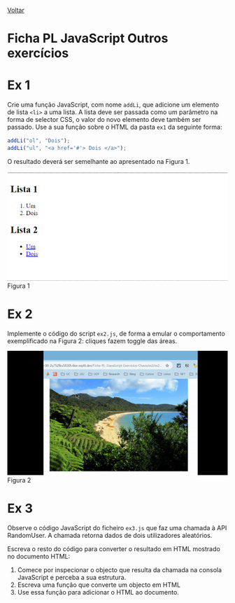 [Voltar](/1.begin.md)
# Ficha PL JavaScript Outros exercícios



# Ex 1
Crie uma função JavaScript, com nome `addLi`, que adicione um elemento de lista `<li>` a uma lista. A lista deve ser passada como um parâmetro na forma de selector CSS, o valor do novo elemento deve também ser passado.
Use a sua função sobre o HTML da pasta `ex1` da seguinte forma:

```javascript
addLi("ol", "Dois");
addLi("ul", "<a href='#'> Dois </a>");
```

O resultado deverá ser semelhante ao apresentado na Figura 1.

![](assets/fig7.png)
Figura 1


# Ex 2
Implemente o código do script `ex2.js`, de forma a emular o comportamento exemplificado na Figura 2: cliques fazem toggle das áreas.

![](assets/demo.gif)
Figura 2


# Ex 3
Observe o código JavaScript do ficheiro `ex3.js` que faz uma chamada à API RandomUser. A chamada retorna dados de dois utilizadores aleatórios.

Escreva o resto do código para converter o resultado em HTML mostrado no documento HTML:
1. Comece por inspecionar o objecto que resulta da chamada na consola JavaScript e perceba a sua estrutura.
2. Escreva uma função que converte um objecto em HTML 
3. Use essa função para adicionar o HTML ao documento.